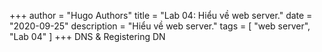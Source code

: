 +++
author = "Hugo Authors"
title = "Lab 04: Hiểu về web server."
date = "2020-09-25"
description = "Hiểu về web server."
tags = [
    "web server",
	"Lab 04"
]
+++
DNS & Registering DN
<!--more-->